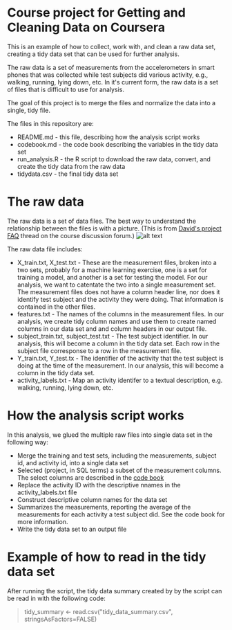 Course project for Getting and Cleaning Data on Coursera
=====================

This is an example of how to collect, work with, and clean a raw data 
set, creating a tidy data set that can be used for further analysis.

The raw data is a set of measurements from the accelerometers in smart phones
that was collected while test subjects did various activity, e.g., walking, 
running, lying down, etc. In it's current form, the raw data is a set of files 
that is difficult to use for analysis.

The goal of this project is to merge the files and normalize the data into 
a single, tidy file.

The files in this repository are:
* README.md - this file, describing how the analysis script works 
* codebook.md - the code book describing the variables in the tidy data set
* run_analysis.R - the R script to download the raw data, convert, and 
create the tidy data from the raw data
* tidydata.csv - the final tidy data set

The raw data
=====================
The raw data is a set of data files. The best way to understand the relationship 
between the files is with a picture. (This is from 
[David's project FAQ](https://class.coursera.org/getdata-008/forum/thread?thread_id=24)
thread on the course discussion forum.)
![alt text](https://coursera-forum-screenshots.s3.amazonaws.com/ab/a2776024af11e4a69d5576f8bc8459/Slide2.png "The Raw Data")

The raw data file includes:
* X_train.txt, X_test.txt - These are the measurement files, broken into a two sets, probably for a machine learning exercise, 
one is a set for training a model, and another is a set for testing the model. For our analysis, we want to catentate the two into a single measurement set.
The measurement files does not have a column header line, nor does it identify test subject and the activity they were doing. That information 
is contained in the other files.
* features.txt - The names of the columns in the measurement files.
In our analysis, we create tidy column names and use them to create named columns in our data set and and column headers in our output file.
* subject_train.txt, subject_test.txt - The test subject identifier. In our analysis, this will become a column in the tidy data set.
Each row in the subject file corresponse to a row in the measurement file.
* Y_train.txt, Y_test.tx - The identifier of the activity that the test subject is doing at the time of the measurement. In our analysis, this will become a column in the tidy data set.
* activity_labels.txt - Map an activity identifer to a textual description, e.g. walking, running, lying down, etc.

How the analysis script works
=====================
In this analysis, we glued the multiple raw files into single data set in the following way:
* Merge the training and test sets, including the measurements, subject id, and activity id, into a single data set
* Selected (project, in SQL terms) a subset of the measurement columns. The select columns are described in the [code book](https://github.com/TimWise/tidydata/blob/master/codebook.md)
* Replace the activity ID with the descriptive nnames in the activity_labels.txt file
* Construct descriptive column names for the data set
* Summarizes the measurements, reporting the average of the measurements for each activity a test subject did. See the code book for more information.
* Write the tidy data set to an output file

Example of how to read in the tidy data set
=====================
After running the script, the tidy data summary created by by the script can be read in with the following code:
>	tidy_summary <- read.csv("tidy_data_summary.csv", stringsAsFactors=FALSE)

